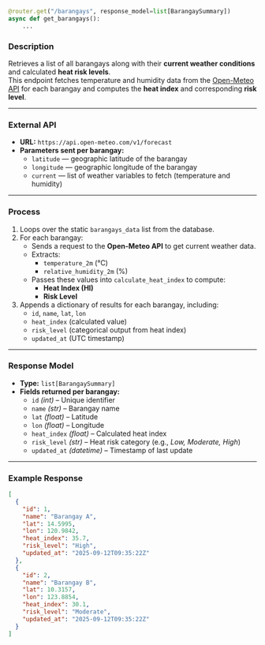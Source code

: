 
```python
@router.get("/barangays", response_model=list[BarangaySummary])
async def get_barangays():
    ...
```

### Description

Retrieves a list of all barangays along with their **current weather conditions** and calculated **heat risk levels**.  
This endpoint fetches temperature and humidity data from the [Open-Meteo API](https://open-meteo.com/) for each barangay and computes the **heat index** and corresponding **risk level**.

---

### External API

- **URL:** `https://api.open-meteo.com/v1/forecast`
- **Parameters sent per barangay:**
    - `latitude` — geographic latitude of the barangay
    - `longitude` — geographic longitude of the barangay
    - `current` — list of weather variables to fetch (temperature and humidity)


---

### Process

1. Loops over the static `barangays_data` list from the database.
2. For each barangay:
    - Sends a request to the **Open-Meteo API** to get current weather data.
    - Extracts:
        - `temperature_2m` (°C)
        - `relative_humidity_2m` (%)
    - Passes these values into `calculate_heat_index` to compute:
        - **Heat Index (HI)**
        - **Risk Level**
3. Appends a dictionary of results for each barangay, including:
    - `id`, `name`, `lat`, `lon`
    - `heat_index` (calculated value)
    - `risk_level` (categorical output from heat index)
    - `updated_at` (UTC timestamp)

---

### Response Model

- **Type:** `list[BarangaySummary]`
- **Fields returned per barangay:**
    - `id` _(int)_ – Unique identifier
    - `name` _(str)_ – Barangay name
    - `lat` _(float)_ – Latitude
    - `lon` _(float)_ – Longitude
    - `heat_index` _(float)_ – Calculated heat index
    - `risk_level` _(str)_ – Heat risk category (e.g., _Low, Moderate, High_)
    - `updated_at` _(datetime)_ – Timestamp of last update

---

### Example Response

```json
[
  {
    "id": 1,
    "name": "Barangay A",
    "lat": 14.5995,
    "lon": 120.9842,
    "heat_index": 35.7,
    "risk_level": "High",
    "updated_at": "2025-09-12T09:35:22Z"
  },
  {
    "id": 2,
    "name": "Barangay B",
    "lat": 10.3157,
    "lon": 123.8854,
    "heat_index": 30.1,
    "risk_level": "Moderate",
    "updated_at": "2025-09-12T09:35:22Z"
  }
]
```
